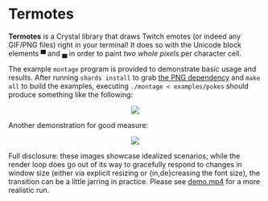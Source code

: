 # Termotes

**Termotes** is a Crystal library that draws Twitch emotes (or indeed any GIF/PNG files) right in your terminal! It does so with the Unicode block elements ▀ and ▄ in order to paint *two whole pixels* per character cell.

The example `montage` program is provided to demonstrate basic usage and results. After running `shards install` to grab [the PNG dependency](https://github.com/stumpycr/stumpy_png) and `make all` to build the examples, executing `./montage < examples/pokes` should produce something like the following:

<p align="center"><img src="https://i.imgur.com/kQiWP08.gif" /></p>

Another demonstration for good measure:

<p align="center"><img src="https://i.imgur.com/OZLBtvH.gif" /></p>

Full disclosure: these images showcase idealized scenarios; while the render loop does go out of its way to gracefully respond to changes in window size (either via explicit resizing or {in,de}creasing the font size), the transition can be a little jarring in practice. Please see [demo.mp4](demo.mp4) for a more realistic run.
